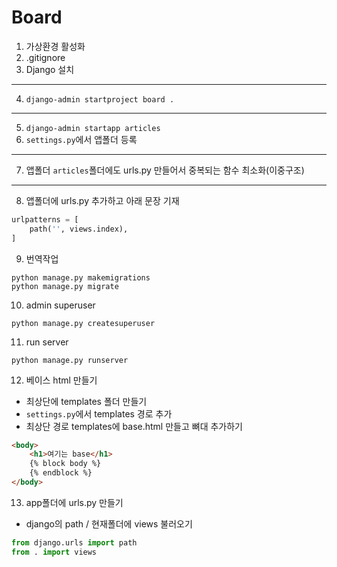 # Board

1. 가상환경 활성화
2. .gitignore
3. Django 설치
---
4. `django-admin startproject board .`
---
5. `django-admin startapp articles`
6. `settings.py`에서 앱폴더 등록
---
7. 앱폴더 `articles`폴더에도 urls.py 만들어서 중복되는 함수 최소화(이중구조)
---
8. 앱폴더에 urls.py 추가하고 아래 문장 기재
```py
urlpatterns = [
    path('', views.index),
]
```
9. 번역작업
```shell
python manage.py makemigrations
python manage.py migrate
```
10. admin superuser
```shell
python manage.py createsuperuser
```
11. run server
```shell
python manage.py runserver
```
12. 베이스 html 만들기
- 최상단에 templates 폴더 만들기
- `settings.py`에서 templates 경로 추가
- 최상단 경로 templates에 base.html 만들고 뼈대 추가하기
```html
<body>
    <h1>여기는 base</h1>
    {% block body %}
    {% endblock %}
</body>
```
13. app폴더에 urls.py 만들기
- django의 path / 현재폴더에 views 불러오기
```py
from django.urls import path
from . import views
```